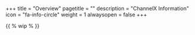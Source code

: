 +++
title = "Overview"
pagetitle = ""
description = "ChannelX Information"
icon = "fa-info-circle"
weight = 1
alwaysopen = false
+++

{{ % wip % }}


